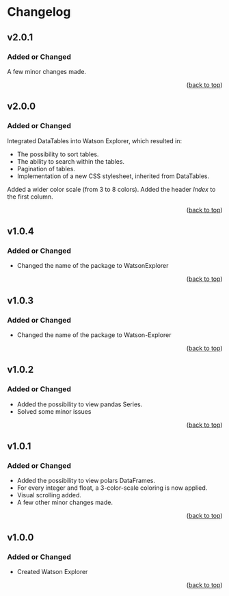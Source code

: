 # Changelog

## v2.0.1

### Added or Changed
A few minor changes made.

<p align="right">(<a href="#readme-top">back to top</a>)</p>

## v2.0.0

### Added or Changed
Integrated DataTables into Watson Explorer, which resulted in:
- The possibility to sort tables.
- The ability to search within the tables.
- Pagination of tables.
- Implementation of a new CSS stylesheet, inherited from DataTables.

Added a wider color scale (from 3 to 8 colors).
Added the header <i>Index</i> to the first column.

<p align="right">(<a href="#readme-top">back to top</a>)</p>

## v1.0.4

### Added or Changed
- Changed the name of the package to WatsonExplorer

<p align="right">(<a href="#readme-top">back to top</a>)</p>

## v1.0.3

### Added or Changed
- Changed the name of the package to Watson-Explorer

<p align="right">(<a href="#readme-top">back to top</a>)</p>

## v1.0.2

### Added or Changed
- Added the possibility to view pandas Series.
- Solved some minor issues

<p align="right">(<a href="#readme-top">back to top</a>)</p>

## v1.0.1

### Added or Changed
- Added the possibility to view polars DataFrames.
- For every integer and float, a 3-color-scale coloring is now applied.
- Visual scrolling added.
- A few other minor changes made.

<p align="right">(<a href="#readme-top">back to top</a>)</p>

## v1.0.0

### Added or Changed
- Created Watson Explorer

<p align="right">(<a href="#readme-top">back to top</a>)</p>
